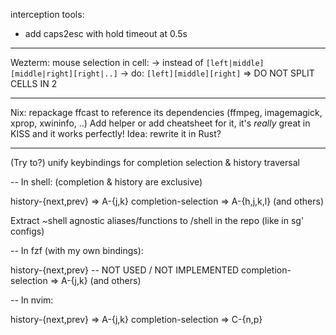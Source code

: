 interception tools:
- add caps2esc with hold timeout at 0.5s

---
Wezterm:
mouse selection in cell:
-> instead of `[left|middle][middle|right][right|..]`
-> do: `[left][middle][right]`
=> DO NOT SPLIT CELLS IN 2

---
Nix: repackage ffcast to reference its dependencies (ffmpeg, imagemagick, xprop, xwininfo, ..)
Add helper or add cheatsheet for it, it's _really_ great in KISS and it works perfectly!
Idea: rewrite it in Rust?

---
(Try to?) unify keybindings for completion selection & history traversal

-- In shell: (completion & history are exclusive)

history-{next,prev} => A-{j,k}
completion-selection => A-{h,j,k,l} (and others)

Extract ~shell agnostic aliases/functions to /shell in the repo
(like in sg' configs)

-- In fzf (with my own bindings):

history-{next,prev} -- NOT USED / NOT IMPLEMENTED
completion-selection => A-{j,k} (and others)

-- In nvim:

history-{next,prev} => A-{j,k}
completion-selection => C-{n,p}
